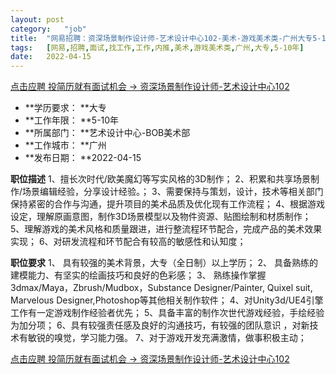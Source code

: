 ```yaml
---
layout:	post
category:	"job"
title:	"网易招聘：资深场景制作设计师-艺术设计中心102-美术-游戏美术类-广州大专5-10年"
tags:	[网易,招聘,面试,找工作,工作,内推,美术,游戏美术类,广州,大专,5-10年]
date:	2022-04-15
---
```


[点击应聘 投简历就有面试机会 -> 资深场景制作设计师-艺术设计中心102](http://mobile.bole.netease.com/bole/boleDetail?id=32136&employeeId=346f03c3cda5f04c&key=all)



- **学历要求： **大专
- **工作年限： **5-10年
- **所属部门： **艺术设计中心-BOB美术部
- **工作城市： **广州
- **发布日期： **2022-04-15



**职位描述**
1、擅长次时代/欧美魔幻等写实风格的3D制作；
2、积累和共享场景制作/场景编辑经验，分享设计经验。；
3、需要保持与策划，设计，技术等相关部门保持紧密的合作与沟通，提升项目的美术品质及优化现有工作流程；
4、根据游戏设定，理解原画意图，制作3D场景模型以及物件资源、贴图绘制和材质制作；
5、理解游戏的美术风格和质量跟进，进行整流程环节配合，完成产品的美术效果实现；
6、对研发流程和环节配合有较高的敏感性和认知度；






**职位要求**
1、 具有较强的美术背景，大专（全日制）以上学历；
2、 具备熟练的建模能力、有坚实的绘画技巧和良好的色彩感；
3、 熟练操作掌握3dmax/Maya，Zbrush/Mudbox，Substance Designer/Painter, Quixel suit, Marvelous Designer,Photoshop等其他相关制作软件；
4、对Unity3d/UE4引擎工作有一定游戏制作经验者优先；
5、具备丰富的制作次世代游戏经验，手绘经验为加分项；
6、具有较强责任感及良好的沟通技巧，有较强的团队意识 ，对新技术有敏锐的嗅觉，学习能力强。
7、对于游戏开发充满激情，做事积极主动；



[点击应聘 投简历就有面试机会 -> 资深场景制作设计师-艺术设计中心102](http://mobile.bole.netease.com/bole/boleDetail?id=32136&employeeId=346f03c3cda5f04c&key=all)